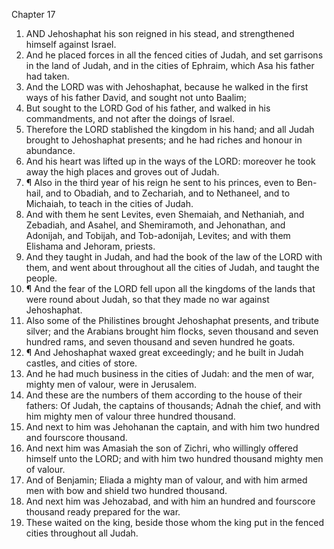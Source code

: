 

Chapter 17

1. AND Jehoshaphat his son reigned in his stead, and strengthened himself against Israel.
2. And he placed forces in all the fenced cities of Judah, and set garrisons in the land of Judah, and in the cities of Ephraim, which Asa his father had taken.
3. And the LORD was with Jehoshaphat, because he walked in the first ways of his father David, and sought not unto Baalim;
4. But sought to the LORD God of his father, and walked in his commandments, and not after the doings of Israel.
5. Therefore the LORD stablished the kingdom in his hand; and all Judah brought to Jehoshaphat presents; and he had riches and honour in abundance.
6. And his heart was lifted up in the ways of the LORD: moreover he took away the high places and groves out of Judah.
7. ¶ Also in the third year of his reign he sent to his princes, even to Ben-hail, and to Obadiah, and to Zechariah, and to Nethaneel, and to Michaiah, to teach in the cities of Judah.
8. And with them he sent Levites, even Shemaiah, and Nethaniah, and Zebadiah, and Asahel, and Shemiramoth, and Jehonathan, and Adonijah, and Tobijah, and Tob-adonijah, Levites; and with them Elishama and Jehoram, priests.
9. And they taught in Judah, and had the book of the law of the LORD with them, and went about throughout all the cities of Judah, and taught the people.
10. ¶ And the fear of the LORD fell upon all the kingdoms of the lands that were round about Judah, so that they made no war against Jehoshaphat.
11. Also some of the Philistines brought Jehoshaphat presents, and tribute silver; and the Arabians brought him flocks, seven thousand and seven hundred rams, and seven thousand and seven hundred he goats.
12. ¶ And Jehoshaphat waxed great exceedingly; and he built in Judah castles, and cities of store.
13. And he had much business in the cities of Judah: and the men of war, mighty men of valour, were in Jerusalem.
14. And these are the numbers of them according to the house of their fathers: Of Judah, the captains of thousands; Adnah the chief, and with him mighty men of valour three hundred thousand.
15. And next to him was Jehohanan the captain, and with him two hundred and fourscore thousand.
16. And next him was Amasiah the son of Zichri, who willingly offered himself unto the LORD; and with him two hundred thousand mighty men of valour.
17. And of Benjamin; Eliada a mighty man of valour, and with him armed men with bow and shield two hundred thousand.
18. And next him was Jehozabad, and with him an hundred and fourscore thousand ready prepared for the war.
19. These waited on the king, beside those whom the king put in the fenced cities throughout all Judah.
